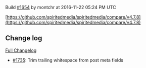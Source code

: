 Build [#1654](https://circleci.com/gh/spiritedmedia/spiritedmedia/1654) by montchr at 2016-11-22 05:24 PM UTC

[https://github.com/spiritedmedia/spiritedmedia/compare/v4.7.8](https://github.com/spiritedmedia/spiritedmedia/compare/v4.7.8)
## Change log
[Full Changelog](https://github.com/spiritedmedia/spiritedmedia/compare/v4.7.7...v4.7.8)

 - [#1735](https://github.com/spiritedmedia/spiritedmedia/pull/1735): Trim trailing whitespace from post meta fields
